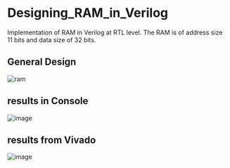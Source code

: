 # Designing_RAM_in_Verilog
 
Implementation of RAM in Verilog at RTL level. The RAM is of address size 11 bits and data size of 32 bits.

## General Design
![ram](https://user-images.githubusercontent.com/44365037/197641255-e18a7571-6c55-4e62-b318-15df31687109.png)

## results in Console
![image](https://user-images.githubusercontent.com/44365037/197639413-c07b749c-6c72-45b8-a607-888e6e46f07c.png)

## results from Vivado
![image](https://user-images.githubusercontent.com/44365037/197640127-162e012c-a5be-4991-a8ee-1fdb34265523.png)
